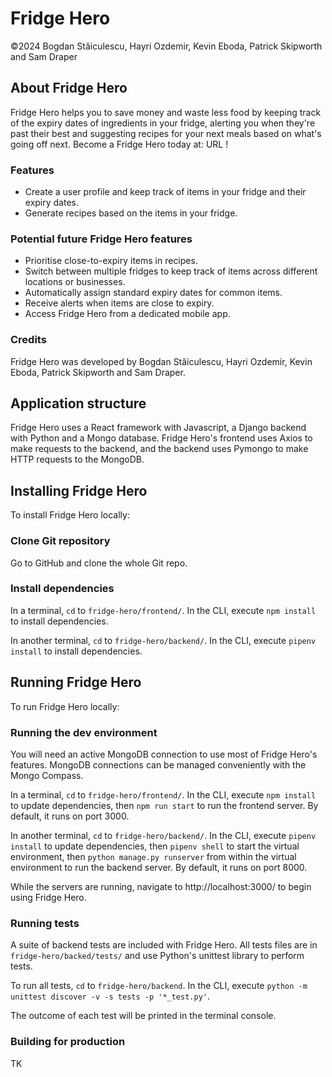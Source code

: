 # Fridge Hero
©2024 Bogdan Stăiculescu, Hayri Ozdemir, Kevin Eboda, Patrick Skipworth and Sam Draper

## About Fridge Hero
Fridge Hero helps you to save money and waste less food by keeping track of the expiry dates of ingredients in your fridge, alerting you when they're past their best and suggesting recipes for your next meals based on what's going off next. Become a Fridge Hero today at: URL !

### Features
- Create a user profile and keep track of items in your fridge and their expiry dates.
- Generate recipes based on the items in your fridge.

### Potential future Fridge Hero features
- Prioritise close-to-expiry items in recipes.
- Switch between multiple fridges to keep track of items across different locations or businesses.
- Automatically assign standard expiry dates for common items.
- Receive alerts when items are close to expiry.
- Access Fridge Hero from a dedicated mobile app.

### Credits
Fridge Hero was developed by Bogdan Stăiculescu, Hayri Ozdemir, Kevin Eboda, Patrick Skipworth and Sam Draper.

## Application structure
Fridge Hero uses a React framework with Javascript, a Django backend with Python and a Mongo database. Fridge Hero's frontend uses Axios to make requests to the backend, and the backend uses Pymongo to make HTTP requests to the MongoDB.

## Installing Fridge Hero
To install Fridge Hero locally:
### Clone Git repository
Go to GitHub and clone the whole Git repo.

### Install dependencies
In a terminal, `cd` to `fridge-hero/frontend/`. In the CLI, execute `npm install` to install dependencies.

In another terminal, `cd` to `fridge-hero/backend/`. In the CLI, execute `pipenv install` to install dependencies.

## Running Fridge Hero
To run Fridge Hero locally:
### Running the dev environment
You will need an active MongoDB connection to use most of Fridge Hero's features. MongoDB connections can be managed conveniently with the Mongo Compass.

In a terminal, `cd` to `fridge-hero/frontend/`. In the CLI, execute `npm install` to update dependencies, then `npm run start` to run the frontend server. By default, it runs on port 3000.

In another terminal, `cd` to `fridge-hero/backend/`. In the CLI, execute `pipenv install` to update dependencies, then `pipenv shell` to start the virtual environment, then `python manage.py runserver` from within the virtual environment to run the backend server. By default, it runs on port 8000.

While the servers are running, navigate to http://localhost:3000/ to begin using Fridge Hero.

### Running tests
A suite of backend tests are included with Fridge Hero. All tests files are in `fridge-hero/backed/tests/` and use Python's unittest library to perform tests.

To run all tests, `cd` to `fridge-hero/backend`. In the CLI, execute `python -m unittest discover -v -s tests -p '*_test.py'`.

The outcome of each test will be printed in the terminal console.

### Building for production
TK
